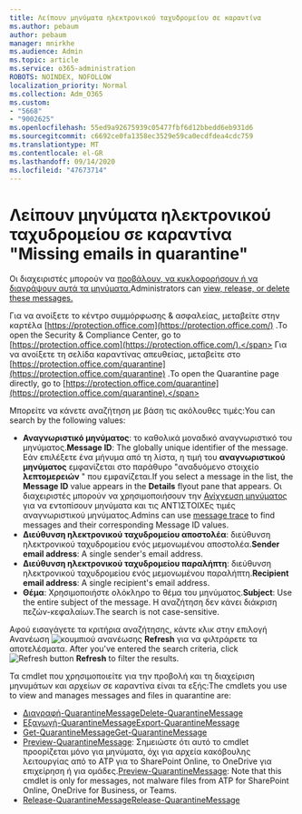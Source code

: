 ```yaml
---
title: Λείπουν μηνύματα ηλεκτρονικού ταχυδρομείου σε καραντίνα
ms.author: pebaum
author: pebaum
manager: mnirkhe
ms.audience: Admin
ms.topic: article
ms.service: o365-administration
ROBOTS: NOINDEX, NOFOLLOW
localization_priority: Normal
ms.collection: Adm_O365
ms.custom:
- "5668"
- "9002625"
ms.openlocfilehash: 55ed9a92675939c05477fbf6d12bbedd6eb931d6
ms.sourcegitcommit: c6692ce0fa1358ec3529e59ca0ecdfdea4cdc759
ms.translationtype: MT
ms.contentlocale: el-GR
ms.lasthandoff: 09/14/2020
ms.locfileid: "47673714"
---
```

# <a name="missing-emails-in-quarantine"></a><span data-ttu-id="d5e07-102">Λείπουν μηνύματα ηλεκτρονικού ταχυδρομείου σε καραντίνα "</span><span class="sxs-lookup"><span data-stu-id="d5e07-102">Missing emails in quarantine"</span></span>

<span data-ttu-id="d5e07-103">Οι διαχειριστές μπορούν να [προβάλουν, να κυκλοφορήσουν ή να διαγράψουν αυτά τα μηνύματα.](https://docs.microsoft.com/microsoft-365/security/office-365-security/manage-quarantined-messages-and-files?view=o365-worldwide)</span><span class="sxs-lookup"><span data-stu-id="d5e07-103">Administrators can [view, release, or delete these messages.](https://docs.microsoft.com/microsoft-365/security/office-365-security/manage-quarantined-messages-and-files?view=o365-worldwide)</span></span>

<span data-ttu-id="d5e07-104">Για να ανοίξετε το κέντρο συμμόρφωσης & ασφαλείας, μεταβείτε στην καρτέλα [https://protection.office.com](https://protection.office.com/) .</span><span class="sxs-lookup"><span data-stu-id="d5e07-104">To open the Security & Compliance Center, go to [https://protection.office.com](https://protection.office.com/).</span></span> <span data-ttu-id="d5e07-105">Για να ανοίξετε τη σελίδα καραντίνας απευθείας, μεταβείτε στο [https://protection.office.com/quarantine](https://protection.office.com/quarantine) .</span><span class="sxs-lookup"><span data-stu-id="d5e07-105">To open the Quarantine page directly, go to [https://protection.office.com/quarantine](https://protection.office.com/quarantine).</span></span>  

<span data-ttu-id="d5e07-106">Μπορείτε να κάνετε αναζήτηση με βάση τις ακόλουθες τιμές:</span><span class="sxs-lookup"><span data-stu-id="d5e07-106">You can search by the following values:</span></span>  

- <span data-ttu-id="d5e07-107">**Αναγνωριστικό μηνύματος**: το καθολικά μοναδικό αναγνωριστικό του μηνύματος.</span><span class="sxs-lookup"><span data-stu-id="d5e07-107">**Message ID**: The globally unique identifier of the message.</span></span> <span data-ttu-id="d5e07-108">Εάν επιλέξετε ένα μήνυμα από τη λίστα, η τιμή του  **αναγνωριστικού μηνύματος**  εμφανίζεται στο παράθυρο "αναδυόμενο στοιχείο  **λεπτομερειών**  " που εμφανίζεται.</span><span class="sxs-lookup"><span data-stu-id="d5e07-108">If you select a message in the list, the  **Message ID**  value appears in the  **Details**  flyout pane that appears.</span></span> <span data-ttu-id="d5e07-109">Οι διαχειριστές μπορούν να χρησιμοποιήσουν την [Ανίχνευση μηνύματος](https://docs.microsoft.com/microsoft-365/security/office-365-security/message-trace-scc?view=o365-worldwide) για να εντοπίσουν μηνύματα και τις ΑΝΤΊΣΤΟΙΧΕς τιμές αναγνωριστικού μηνύματος.</span><span class="sxs-lookup"><span data-stu-id="d5e07-109">Admins can use [message trace](https://docs.microsoft.com/microsoft-365/security/office-365-security/message-trace-scc?view=o365-worldwide) to find messages and their corresponding Message ID values.</span></span>
- <span data-ttu-id="d5e07-110">**Διεύθυνση ηλεκτρονικού ταχυδρομείου αποστολέα**: διεύθυνση ηλεκτρονικού ταχυδρομείου ενός μεμονωμένου αποστολέα.</span><span class="sxs-lookup"><span data-stu-id="d5e07-110">**Sender email address**: A single sender's email address.</span></span>
- <span data-ttu-id="d5e07-111">**Διεύθυνση ηλεκτρονικού ταχυδρομείου παραλήπτη**: διεύθυνση ηλεκτρονικού ταχυδρομείου ενός μεμονωμένου παραλήπτη.</span><span class="sxs-lookup"><span data-stu-id="d5e07-111">**Recipient email address**: A single recipient's email address.</span></span>
- <span data-ttu-id="d5e07-112">**Θέμα**: Χρησιμοποιήστε ολόκληρο το θέμα του μηνύματος.</span><span class="sxs-lookup"><span data-stu-id="d5e07-112">**Subject**: Use the entire subject of the message.</span></span> <span data-ttu-id="d5e07-113">Η αναζήτηση δεν κάνει διάκριση πεζών-κεφαλαίων.</span><span class="sxs-lookup"><span data-stu-id="d5e07-113">The search is not case-sensitive.</span></span>

<span data-ttu-id="d5e07-114">Αφού εισαγάγετε τα κριτήρια αναζήτησης, κάντε κλικ στην επιλογή Ανανέωση ![ κουμπιού ανανέωσης ](https://docs.microsoft.com/microsoft-365/media/scc-quarantine-refresh.png?view=o365-worldwide) **Refresh** για να φιλτράρετε τα αποτελέσματα.  </span><span class="sxs-lookup"><span data-stu-id="d5e07-114">After you've entered the search criteria, click  ![Refresh button](https://docs.microsoft.com/microsoft-365/media/scc-quarantine-refresh.png?view=o365-worldwide)  **Refresh**  to filter the results.</span></span>

<span data-ttu-id="d5e07-115">Τα cmdlet που χρησιμοποιείτε για την προβολή και τη διαχείριση μηνυμάτων και αρχείων σε καραντίνα είναι τα εξής:</span><span class="sxs-lookup"><span data-stu-id="d5e07-115">The cmdlets you use to view and manages messages and files in quarantine are:</span></span>
- [<span data-ttu-id="d5e07-116">Διαγραφή-QuarantineMessage</span><span class="sxs-lookup"><span data-stu-id="d5e07-116">Delete-QuarantineMessage</span></span>](https://docs.microsoft.com/powershell/module/exchange/delete-quarantinemessage)
- [<span data-ttu-id="d5e07-117">Εξαγωγή-QuarantineMessage</span><span class="sxs-lookup"><span data-stu-id="d5e07-117">Export-QuarantineMessage</span></span>](https://docs.microsoft.com/powershell/module/exchange/export-quarantinemessage)
- [<span data-ttu-id="d5e07-118">Get-QuarantineMessage</span><span class="sxs-lookup"><span data-stu-id="d5e07-118">Get-QuarantineMessage</span></span>](https://docs.microsoft.com/powershell/module/exchange/get-quarantinemessage)
- <span data-ttu-id="d5e07-119">[Preview-QuarantineMessage](https://docs.microsoft.com/powershell/module/exchange/preview-quarantinemessage): Σημειώστε ότι αυτό το cmdlet προορίζεται μόνο για μηνύματα, όχι για αρχεία κακόβουλης λειτουργίας από το ATP για το SharePoint Online, το OneDrive για επιχείρηση ή για ομάδες.</span><span class="sxs-lookup"><span data-stu-id="d5e07-119">[Preview-QuarantineMessage](https://docs.microsoft.com/powershell/module/exchange/preview-quarantinemessage): Note that this cmdlet is only for messages, not malware files from ATP for SharePoint Online, OneDrive for Business, or Teams.</span></span>
- [<span data-ttu-id="d5e07-120">Release-QuarantineMessage</span><span class="sxs-lookup"><span data-stu-id="d5e07-120">Release-QuarantineMessage</span></span>](https://docs.microsoft.com/powershell/module/exchange/release-quarantinemessage)